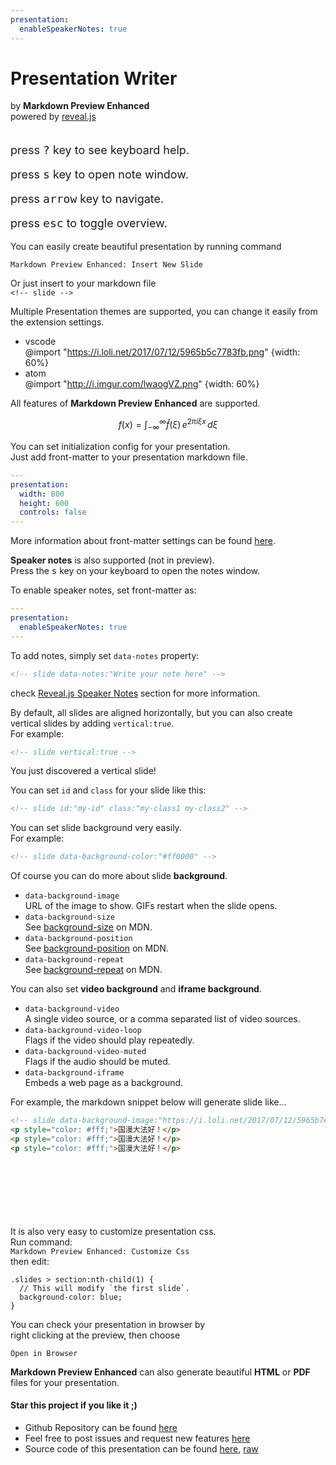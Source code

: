 ```yaml
---
presentation:
  enableSpeakerNotes: true
---
```


<!-- slide -->
# Presentation Writer
by **Markdown Preview Enhanced**  
powered by [reveal.js](https://github.com/hakimel/reveal.js)  
<br>

<p style="font-size: 18px;">press <kbd>?</kbd> key to see keyboard help.</p>  
<p style="font-size: 18px;">press <kbd>s</kbd> key to open note window.</p>
<p style="font-size: 18px;">press <kbd>arrow</kbd> key to navigate.</p>
<p style="font-size: 18px;">press <kbd>esc</kbd> to toggle overview.</p>

<!-- slide -->
You can easily create beautiful presentation by running command   

`Markdown Preview Enhanced: Insert New Slide`   

Or just insert to your markdown file  
`<!-- slide -->`

<!-- slide -->
Multiple Presentation themes are supported, you can change it easily from the extension settings.
* vscode  
@import "https://i.loli.net/2017/07/12/5965b5c7783fb.png" {width: 60%}
* atom  
@import "http://i.imgur.com/lwaogVZ.png" {width: 60%}


<!-- slide -->
All features of **Markdown Preview Enhanced** are supported.    

$$
f(x) = \int_{-\infty}^\infty
    \hat f(\xi)\,e^{2 \pi i \xi x}
    \,d\xi
$$

<!-- slide -->   
You can set initialization config for your presentation.  
Just add front-matter to your presentation markdown file.  
```yaml
---
presentation:
  width: 800
  height: 600
  controls: false
---
```
More information about front-matter settings can be found [here](https://shd101wyy.github.io/markdown-preview-enhanced/#/presentation).

<!-- slide data-notes:"This is speaker note"-->  
**Speaker notes** is also supported (not in preview).  
Press the <kbd>s</kbd> key on your keyboard to open the notes window.  

<!-- slide -->
To enable speaker notes, set front-matter as:  
```yaml  
---
presentation:
  enableSpeakerNotes: true
---
```  
To add notes, simply set `data-notes` property:

```html
<!-- slide data-notes:"Write your note here" -->
```

check [Reveal.js Speaker Notes](https://github.com/hakimel/reveal.js#speaker-notes) section for more information.


<!-- slide -->
By default, all slides are aligned horizontally, but you can also create vertical slides by adding `vertical:true`.  
For example:  
```html
<!-- slide vertical:true -->
```  

<!-- slide vertical:true -->
You just discovered a vertical slide!

<!-- slide -->
You can set `id` and `class` for your slide like this:  
```html
<!-- slide id:"my-id" class:"my-class1 my-class2" -->
```

<!-- slide -->
You can set slide background very easily.   
For example:
```html
<!-- slide data-background-color:"#ff0000" -->
```

<!-- slide data-background-color:"#ffebcf"-->
Of course you can do more about slide **background**.  
* `data-background-image`  
URL of the image to show. GIFs restart when the slide opens.
* `data-background-size`  
See [background-size](https://developer.mozilla.org/docs/Web/CSS/background-size) on MDN.
* `data-background-position`  
See [background-position](https://developer.mozilla.org/docs/Web/CSS/background-position) on MDN.
* `data-background-repeat`  
See [background-repeat](https://developer.mozilla.org/docs/Web/CSS/background-repeat) on MDN.

<!-- slide -->
You can also set **video background** and **iframe background**.
* `data-background-video`   
A single video source, or a comma separated list of video sources.
* `data-background-video-loop`  
Flags if the video should play repeatedly.
* `data-background-video-muted`    
Flags if the audio should be muted.
* `data-background-iframe`  
Embeds a web page as a background.

<!-- slide -->
For example, the markdown snippet below will generate slide like...  
```html
<!-- slide data-background-image:"https://i.loli.net/2017/07/12/5965b7edd3a2a.jpeg" data-transition:"zoom" -->
<p style="color: #fff;">国漫大法好！</p>
<p style="color: #fff;">国漫大法好！</p>
<p style="color: #fff;">国漫大法好！</p>
```

<!-- slide data-background-image:"https://i.loli.net/2017/07/12/5965b7edd3a2a.jpeg"
data-transition:"zoom"
-->
<p style="color: #fff;">国漫大法好！</p>
<p style="color: #fff;">国漫大法好！</p>
<p style="color: #fff;">国漫大法好！</p>

<!-- slide -->
It is also very easy to customize presentation css.  
Run command:  
`Markdown Preview Enhanced: Customize Css`  
then edit:
```less
.slides > section:nth-child(1) {
  // This will modify `the first slide`.
  background-color: blue;
}
```

<!-- slide -->
You can check your presentation in browser by     
right clicking at the preview, then choose   

`Open in Browser`   

<!-- slide -->
**Markdown Preview Enhanced** can also generate beautiful **HTML** or **PDF** files for your presentation.

<!-- slide -->  
#### Star this project if you like it ;)    
* Github Repository can be found [here](https://github.com/shd101wyy/markdown-preview-enhanced)
* Feel free to post issues and request new features [here](https://github.com/shd101wyy/markdown-preview-enhanced/issues)
* Source code of this presentation can be found [here](https://github.com/shd101wyy/markdown-preview-enhanced/blob/master/docs/presentation-intro.md), [raw](https://raw.githubusercontent.com/shd101wyy/markdown-preview-enhanced/master/docs/presentation-intro.md)  


<!-- slide data-background-image:"http://ooo.0o0.ooo/2016/07/18/578c66da6a5a3.jpg" -->